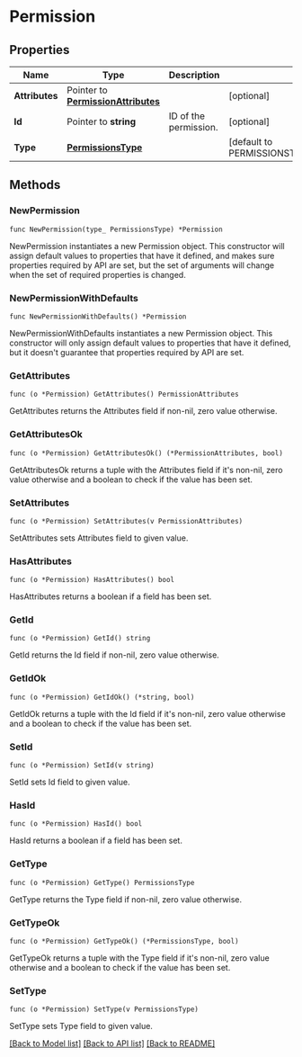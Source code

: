 # Permission

## Properties

| Name           | Type                                                           | Description           | Notes                                    |
| -------------- | -------------------------------------------------------------- | --------------------- | ---------------------------------------- |
| **Attributes** | Pointer to [**PermissionAttributes**](PermissionAttributes.md) |                       | [optional]                               |
| **Id**         | Pointer to **string**                                          | ID of the permission. | [optional]                               |
| **Type**       | [**PermissionsType**](PermissionsType.md)                      |                       | [default to PERMISSIONSTYPE_PERMISSIONS] |

## Methods

### NewPermission

`func NewPermission(type_ PermissionsType) *Permission`

NewPermission instantiates a new Permission object.
This constructor will assign default values to properties that have it defined,
and makes sure properties required by API are set, but the set of arguments
will change when the set of required properties is changed.

### NewPermissionWithDefaults

`func NewPermissionWithDefaults() *Permission`

NewPermissionWithDefaults instantiates a new Permission object.
This constructor will only assign default values to properties that have it defined,
but it doesn't guarantee that properties required by API are set.

### GetAttributes

`func (o *Permission) GetAttributes() PermissionAttributes`

GetAttributes returns the Attributes field if non-nil, zero value otherwise.

### GetAttributesOk

`func (o *Permission) GetAttributesOk() (*PermissionAttributes, bool)`

GetAttributesOk returns a tuple with the Attributes field if it's non-nil, zero value otherwise
and a boolean to check if the value has been set.

### SetAttributes

`func (o *Permission) SetAttributes(v PermissionAttributes)`

SetAttributes sets Attributes field to given value.

### HasAttributes

`func (o *Permission) HasAttributes() bool`

HasAttributes returns a boolean if a field has been set.

### GetId

`func (o *Permission) GetId() string`

GetId returns the Id field if non-nil, zero value otherwise.

### GetIdOk

`func (o *Permission) GetIdOk() (*string, bool)`

GetIdOk returns a tuple with the Id field if it's non-nil, zero value otherwise
and a boolean to check if the value has been set.

### SetId

`func (o *Permission) SetId(v string)`

SetId sets Id field to given value.

### HasId

`func (o *Permission) HasId() bool`

HasId returns a boolean if a field has been set.

### GetType

`func (o *Permission) GetType() PermissionsType`

GetType returns the Type field if non-nil, zero value otherwise.

### GetTypeOk

`func (o *Permission) GetTypeOk() (*PermissionsType, bool)`

GetTypeOk returns a tuple with the Type field if it's non-nil, zero value otherwise
and a boolean to check if the value has been set.

### SetType

`func (o *Permission) SetType(v PermissionsType)`

SetType sets Type field to given value.

[[Back to Model list]](../README.md#documentation-for-models) [[Back to API list]](../README.md#documentation-for-api-endpoints) [[Back to README]](../README.md)
